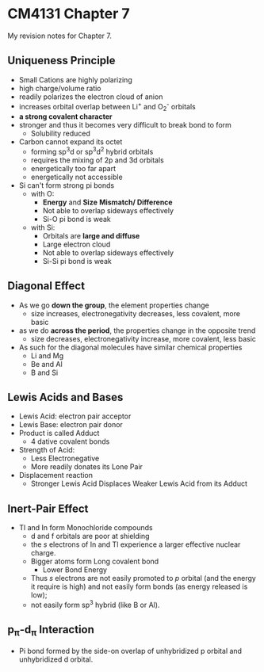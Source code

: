 # CM4131 Chapter 7

My revision notes for Chapter 7.



## Uniqueness Principle

-  Small Cations are highly polarizing
  - high charge/volume ratio
  - readily polarizes the electron cloud of anion
  - increases orbital overlap between Li<sup>+</sup> and O<sub>2</sub><sup>-</sup> orbitals
  - **a strong covalent character**
  - stronger and thus it becomes very difficult to break bond to form
    - Solubility reduced
- Carbon cannot expand its octet
  - forming sp<sup>3</sup>d or sp<sup>3</sup>d<sup>2</sup> hybrid orbitals
  - requires the mixing of 2p and 3d orbitals
  - energetically too far apart
  - energetically not accessible
- Si can't form strong pi bonds
  - with O:
    - **Energy** and **Size** **Mismatch/ Difference**
    - Not able to overlap sideways effectively
    - Si-O pi bond is weak
  - with Si:
    - Orbitals are **large and diffuse**
    - Large electron cloud
    - Not able to overlap sideways effectively
    - Si-Si pi bond is weak

## Diagonal Effect

- As we go **down the group**, the element properties change
  - size increases, electronegativity decreases, less covalent, more basic
- as we do **across the period**, the properties change in the opposite trend
  - size decreases, electronegativity increase, more covalent, less basic
- As such for the diagonal molecules have similar chemical properties
  - Li and Mg
  - Be and Al
  - B and Si



## Lewis Acids and Bases

- Lewis Acid: electron pair acceptor
- Lewis Base: electron pair donor
- Product is called Adduct
  - 4 dative covalent bonds
- Strength of Acid:
  - Less Electronegative
  - More readily donates its Lone Pair
- Displacement reaction
  - Stronger Lewis Acid Displaces Weaker Lewis Acid from its Adduct



## Inert-Pair Effect

- Tl and In form Monochloride compounds
  - d and f orbitals are poor at shielding
  - the *s* electrons of In and Tl experience a larger effective nuclear charge.
  - Bigger atoms form Long covalent bond 
    - Lower Bond Energy
  - Thus *s* electrons are not easily promoted to *p* orbital (and the energy it require is high) and not easily form bonds (as energy released  is low); 
  - not easily form sp<sup>3</sup> hybrid (like B or Al).      



## p<sub>π</sub>-d<sub>π</sub> Interaction

- Pi bond formed by the side-on overlap of unhybridized p orbital and unhybridized d orbital. 